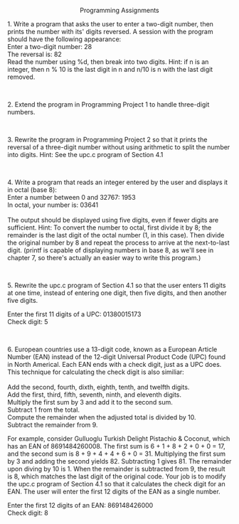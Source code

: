 <p align="center">Programming Assignments</p>

<span>1.</span>
Write a program that asks the user to enter a two-digit number, then prints the number with its' digits reversed. A session with the program should have the following appearance:<br />
Enter a two-digit number: 28<br />
The reversal is: 82<br />
Read the number using %d, then break into two digits. Hint: if n is an integer, then n % 10 is the last digit in n and n/10 is n with the last digit removed.

<br />

<span>2.</span> Extend the program in Programming Project 1 to handle three-digit numbers.

<br />

<span>3.</span> Rewrite the program in Programming Project 2 so that it prints the reversal of a three-digit number without using arithmetic to split the number into digits. Hint: See the upc.c program of Section 4.1

<br />

<span>4.</span> Write a program that reads an integer entered by the user and displays it in octal (base 8):<br />
Enter a number between 0 and 32767: 1953<br />
In octal, your number is: 03641<br />
<br />
The output should be displayed using five digits, even if fewer digits are sufficient. Hint: To convert the number to octal, first divide it by 8; the remainder is the last digit of the octal number (1, in this case). Then divide the original number by 8 and repeat the process to arrive at the next-to-last digit. (printf is capable of displaying numbers in base 8, as we'll see in chapter 7, so there's actually an easier way to write this program.)

<br />

<span>5.</span> Rewrite the upc.c program of Section 4.1 so that the user enters 11 digits at one time, instead of entering one digit, then five digits, and then another five digits.<br />

Enter the first 11 digits of a UPC: 01380015173<br />
Check digit: 5

<br />

<span>6.</span> European countries use a 13-digit code, known as a European Article Number (EAN) instead of the 12-digit Universal Product Code (UPC) found in North Americal. Each EAN ends with a check digit, just as a UPC does. This technique for calculating the check digit is also similiar:<br />
<br />
Add the second, fourth, dixth, eighth, tenth, and twelfth digits.<br />
Add the first, third, fifth, seventh, ninth, and eleventh digits.<br />
Multiply the first sum by 3 and add it to the second sum.<br />
Subtract 1 from the total.<br />
Compute the remainder when the adjusted total is divided by 10.<br />
Subtract the remainder from 9.<br />

For example, consider Gulluoglu Turkish Delight Pistachio & Coconut, which has an EAN of 8691484260008. The first sum is 6 + 1 + 8 + 2 + 0 + 0 = 17, and the second sum is 8 + 9 + 4 + 4 + 6 + 0 = 31. Multiplying the first sum by 3 and adding the second yields 82. Subtracting 1 gives 81. The remainder upon diving by 10 is 1. When the remainder is subtracted from 9, the result is 8, which matches the last digit of the original code. Your job is to modify the upc.c program of Section 4.1 so that it calculates the check digit for an EAN. The user will enter the first 12 digits of the EAN as a single number.<br />

Enter the first 12 digits of an EAN: 869148426000<br />
Check digit: 8